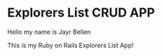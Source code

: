 # Explorers List CRUD APP

Hello my name is Jayr Bellen

This is my Ruby on Rails Explorers List App!

